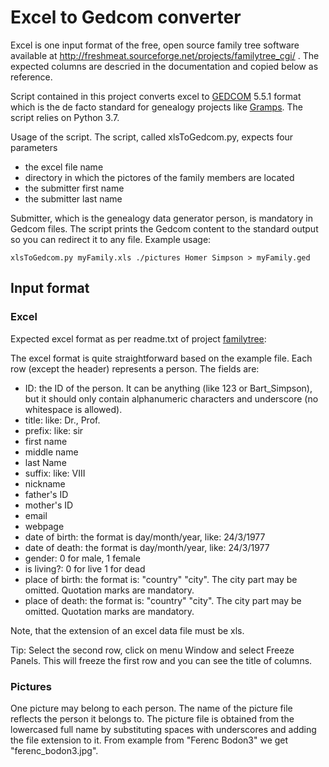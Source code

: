 # Excel to Gedcom converter

Excel is one input format of the free, open source family tree software available at http://freshmeat.sourceforge.net/projects/familytree_cgi/ . The expected columns are descried in the documentation and copied below as reference.

Script contained in this project converts excel to [GEDCOM](https://en.wikipedia.org/wiki/GEDCOM) 5.5.1 format which is the de facto standard for genealogy projects like [Gramps](https://gramps-project.org/). The script relies on Python 3.7.

Usage of the script.
The script, called xlsToGedcom.py, expects four parameters
   * the excel file name
   * directory in which the pictores of the family members are located
   * the submitter first name
   * the submitter last name
   
Submitter, which is the genealogy data generator person, is mandatory in Gedcom files. The script prints the Gedcom content to the standard output so you can redirect it to any file. Example usage:
```
xlsToGedcom.py myFamily.xls ./pictures Homer Simpson > myFamily.ged
```


## Input format
### Excel

Expected excel format as per readme.txt of project [familytree](http://freshmeat.sourceforge.net/projects/familytree_cgi/):

The excel format is quite straightforward based on the example file. Each row (except the header) represents a person. The fields are:
 * ID: the ID of the person. It can be anything (like 123 or Bart_Simpson), but it should only contain alphanumeric characters and underscore (no whitespace is allowed).
 * title: like: Dr., Prof.
 * prefix: like: sir
 * first name
 * middle name 
 * last Name
 * suffix: like: VIII
 * nickname
 * father's ID
 * mother's ID
 * email
 * webpage
 * date of birth: the format is day/month/year, like: 24/3/1977
 * date of death: the format is day/month/year, like: 24/3/1977
 * gender: 0 for male, 1 female
 * is living?: 0 for live 1 for dead
 * place of birth: the format is: "country" "city". The city part may be omitted. Quotation marks are mandatory.
 * place of death: the format is: "country" "city". The city part may be omitted. Quotation marks are mandatory.

Note, that the extension of an excel data file must be xls.

Tip: Select the second row, click on menu Window and select Freeze Panels.
This will freeze the first row and you can see the title of columns.

### Pictures
One picture may belong to each person. The name of the picture file reflects the person it belongs to. The picture file is obtained from the lowercased full name by substituting spaces with underscores and adding the file extension to it. From example from "Ferenc Bodon3" we get "ferenc_bodon3.jpg".
